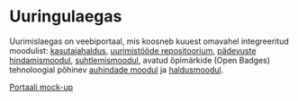 Uuringulaegas
=============

Uurimislaegas on veebiportaal, mis koosneb kuuest omavahel integreeritud moodulist: [kasutajahaldus](https://github.com/tammets/Uuringulaegas/issues/1), [uurimistööde repositoorium](https://github.com/tammets/Uuringulaegas/issues/2), [pädevuste hindamismoodul](https://github.com/tammets/Uuringulaegas/issues/3), [suhtlemismoodul](https://github.com/tammets/Uuringulaegas/issues/4), avatud õpimärkide (Open Badges) tehnoloogial põhinev [auhindade moodul](https://github.com/tammets/Uuringulaegas/issues/5) ja [haldusmoodul](https://github.com/tammets/Uuringulaegas/issues/6).

[Portaali mock-up](http://lingid.ee/platform_mock_up)
